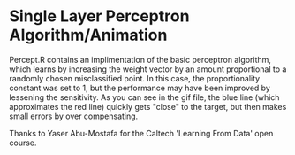 # Single Layer Perceptron Algorithm/Animation

Percept.R contains an implimentation of the basic perceptron algorithm, which learns by increasing the weight vector by an amount proportional to a
randomly chosen misclassified point. In this case, the proportionality constant was set to 1, but the performance may have been improved by lessening the sensitivity. 
As you can see in the gif file, the blue line (which approximates the red line) quickly gets "close" to the target, but then makes small errors by over compensating.

Thanks to Yaser Abu-Mostafa for the Caltech 'Learning From Data' open course.
